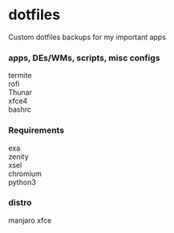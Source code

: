 # dotfiles
Custom dotfiles backups for my important apps

### apps, DEs/WMs, scripts, misc configs
termite \
rofi \
Thunar \
xfce4 \
bashrc

### Requirements
exa \
zenity \
xsel \
chromium \
python3

### distro
manjaro xfce
